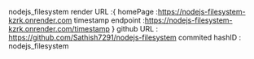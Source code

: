 nodejs_filesystem
    render URL :{ homePage :https://nodejs-filesystem-kzrk.onrender.com
            	timestamp endpoint :https://nodejs-filesystem-kzrk.onrender.com/timestamp }
    github URL : https://github.com/Sathish7291/nodejs-filesystem
    commited hashID : nodejs_filesystem
